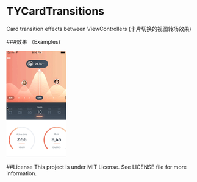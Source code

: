 # TYCardTransitions
Card transition effects between ViewControllers (卡片切换的视图转场效果)

###效果 （Examples)

![](sample.gif)

##License
This project is under MIT License. See LICENSE file for more information.